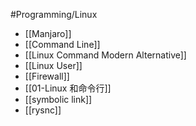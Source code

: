 #Programming/Linux 

- [[Manjaro]] 
- [[Command Line]] 
- [[Linux Command Modern Alternative]]
- [[Linux User]]
- [[Firewall]]
- [[01-Linux 和命令行]]
- [[symbolic link]]
- [[rysnc]]